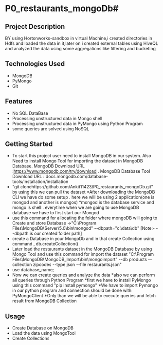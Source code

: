 # P0_restaurants_mongoDb#
## Project Description
BY using Hortonworks-sandbox in virtual Machine,i created directories in Hdfs and loaded the data in it,later on i created external tables using HiveQL and
analyzed the data using some aggregations like filtering and bucketing
## Technologies Used
* MongoDB
* PyMongo
* Git
## Features
* No SQL DataBase
* Processing unstructured data in Mongo shell
* Processing unstructured data in PyMongo using Python Program
* some queries are solved using NoSQL

## Getting Started
* To start this project user need to install MongoDB in our system. Also Need to install Mongo Tool for importing the dataset in MongoDB Database. MongoDB Download URL :https://www.mongodb.com/try/download . MongoDB Database Tool Download URL : docs.mongodb.com/database-tools/installation/installation
* "git clonehttps://github.com/Ankit11423/P0_restaurants_mongoDb.git" by using this we can pull the dataset 
*After downloading the MongoDB CLI we have do some setup . here we will be using 2 application(one is mongod and another is mongos)
*mongod is the database service and mongo is shell . everytime when we are going to use MongoDB database we have to first start our Mongod
* use this command for allocating the folder where mongoDB will going to Create and store Database ->"C:\Program Files\MongoDB\Server\5.0\bin\mongod" --dbpath="c:\data\db" [Note:- --dbpath is our created folder path]
* create a Database in your MongoDb and in that create Collection using command <create DatabaseName> , db.createCollection()
* Later load the restaurants dataset in the MongoDB Database by using Mongo Tool and use this command for import the dataset "C:\Program Files\MongoDB\MongoDB_Import\bin\mongoimport" --db products --collection zipcodes --type json --file restaurants.json"
* use database_name;
* Now we can create queries and analyze the data
*also we can perform all queries through Python Program 
*first we have to install PyMongo using this command "pip install pymongo"
*We have to import Pymongo in our python program and connection should be done with PyMongoClient
*Only than we will be able to execute queries and fetch result from MongoDB Collection
## Usage
* Create Database on MongoDB 
* Load the data using MongoTool
* Create Collections

